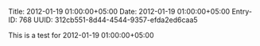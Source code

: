 Title: 2012-01-19 01:00:00+05:00
Date: 2012-01-19 01:00:00+05:00
Entry-ID: 768
UUID: 312cb551-8d44-4544-9357-efda2ed6caa5

This is a test for 2012-01-19 01:00:00+05:00
